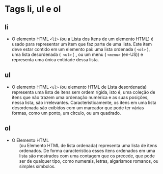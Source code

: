 # Tags li, ul e ol

## li
+ O elemento HTML `<li>` (ou a Lista dos Itens de um elemento HTML) é usado para representar um item que faz parte de uma lista. Este item deve estar contido em um elemento pai: uma lista ordenada ( `<ol>` ), uma lista desordenada (` <ul>` ) , ou um menu ( `<menu>` (en-US)) e representa uma única entidade dessa lista.

## ul
+ O elemento HTML `<ul>` (ou elemento HTML de Lista desordenada) representa uma lista de itens sem ordem rígida, isto é, uma coleção de itens que não trazem uma ordenação numérica e as suas posições, nessa lista, são irrelevantes. Caracteristicamente, os itens em uma lista desordenada são exibidos com um marcador que pode ter várias formas, como um ponto, um círculo, ou um quadrado.

## ol
+ O Elemento HTML <ol> (ou Elemento HTML de lista ordenada) representa uma lista de itens ordenados. De forma característica esses itens ordenados em uma lista são mostrados com uma contagem que os precede, que pode ser de qualquer tipo, como numerais, letras, algarismos romanos, ou simples símbolos.